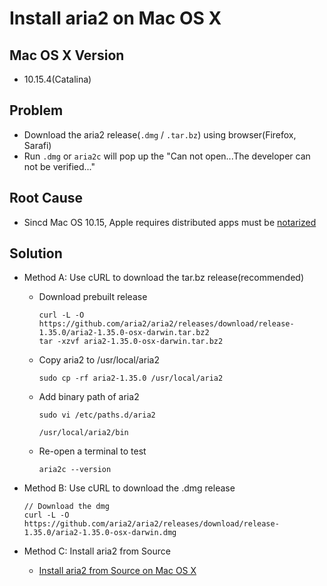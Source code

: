 # Install aria2 on Mac OS X

## Mac OS X Version
* 10.15.4(Catalina)

## Problem
* Download the aria2 release(`.dmg` / `.tar.bz`) using browser(Firefox, Sarafi)
* Run `.dmg` or `aria2c` will pop up the "Can not open...The developer can not be verified..."

## Root Cause
* Sincd Mac OS 10.15, Apple requires distributed apps must be [notarized](https://developer.apple.com/documentation/xcode/notarizing_macos_software_before_distribution)

## Solution
* Method A: Use cURL to download the tar.bz release(recommended)

  * Download prebuilt release
    ```
    curl -L -O https://github.com/aria2/aria2/releases/download/release-1.35.0/aria2-1.35.0-osx-darwin.tar.bz2
    tar -xzvf aria2-1.35.0-osx-darwin.tar.bz2
    ```

  * Copy aria2 to /usr/local/aria2
    
    ```
    sudo cp -rf aria2-1.35.0 /usr/local/aria2
    ```

  * Add binary path of aria2
    ```
    sudo vi /etc/paths.d/aria2
    ```

    ```
    /usr/local/aria2/bin
    ```
  
  * Re-open a terminal to test

    ```
    aria2c --version
    ```

* Method B: Use cURL to download the .dmg release

  ```
  // Download the dmg
  curl -L -O https://github.com/aria2/aria2/releases/download/release-1.35.0/aria2-1.35.0-osx-darwin.dmg
  ```

* Method C: Install aria2 from Source
  * [Install aria2 from Source on Mac OS X](https://github.com/northbright/Notes/blob/master/aria2/install-aria2-from-source-on-mac-os-x.md)    
